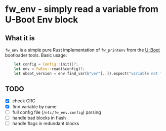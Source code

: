 # fw_env - simply read a variable from U-Boot Env block

## What it is

`fw_env` is a simple pure Rust implementation of `fw_printenv` from the [U-Boot](https://www.denx.de/wiki/U-Boot) bootloader tools.
Basic usage:
```rust
	let config = Config::init()?;
	let env = FwEnv::read(&config)?;
	let uboot_version = env.find_var(b"ver"[..]).expect("variable not found");
```

## TODO

- [X] check CRC
- [X] find variable by name
- [ ] full config file (`/etc/fw_env.config`) parsing
- [ ] handle bad blocks in flash
- [ ] handle flags in redundant blocks
